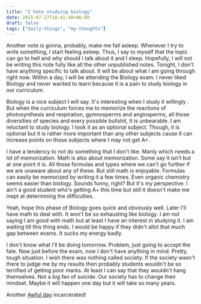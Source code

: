 ```yaml
---
title: "I hate studying biology"
date: 2025-07-27T18:41:48+06:00
draft: false
tags: ["daily-things", "my-thoughts"]
---
```


Another note is gonna, probably, make me fall asleep. Whenever I try to write something, I start feeling asleep. Thus, I say to myself that the topic can go to hell and why should I talk about it and I sleep. Hopefully, I will not be writing this note fully like all the other unpublished notes. Tonight, I don't have anything specific to talk about. It will be about what I am going through right now. Within a day, I will be attending the Biology exam. I never liked Biology and never wanted to learn because it is a pain to study biology in our curriculum.

Biology is a nice subject I will say. It's interesting when I study it willingly . But when the curriculum forces me to  memorize the reactions of photosynthesis and respiration, gymnosperms and angiosperms, all those diversities of species and every possible bullshit, It is unbearable. I am reluctant to study biology. I took it as an optional subject. Though, it is optional but it is rather more important than any other subjects cause it can increase points on those subjects where I may not get A+.

I have a tendency to not do something that I don't like. Manly which needs a lot of memorization. Math is also about memorization. Some say it isn't but at one point it is. All those formulas and types where we can't go further if we are unaware about any of these. But still math is enjoyable. Formulas can easily be memorized by writing it a few times. Even organic chemistry seems easier than biology. Sounds funny, right? But it's my perspective. I ain't a good student who's getting A+ this time but still it doesn't make me inept at determining the difficulties.

Yeah, hope this phase of Biology goes quick and obviously well. Later I'll have math to deal with. It won't be so exhausting like biology. I am not saying I am good with math but at least I have an interest in studying it. I am waiting till this thing ends. I would be happy if they didn't allot that much gap between exams. It sucks my energy badly.

I don't know what I'll be doing tomorrow. Problem, just going to accept the fate. Now just before the exam, now I don't have anything in mind. Pretty, tough situation. I wish there was nothing called society. If the society wasn't there to judge me by my results then probably students wouldn't be so terrified of getting poor marks. At least I can say that they wouldn't hang themselves. Not a big fan of suicide. Our society has to change their mindset. Maybe it will happen one day but it will take so many years.

Another [Awful day](/posts/may-25/awful-day/) incarcerated!

